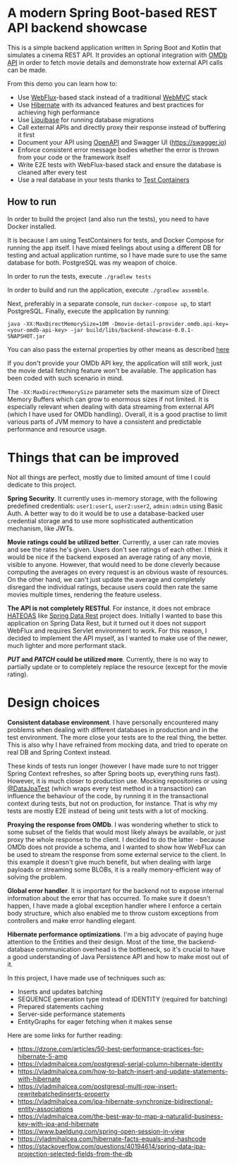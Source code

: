 # A modern Spring Boot-based REST API backend showcase

This is a simple backend application written in Spring Boot and Kotlin that simulates a cinema REST API.
It provides an optional integration with [OMDb API](https://www.omdbapi.com) in order to fetch movie details and demonstrate how external API calls can be made.

From this demo you can learn how to:
- Use [WebFlux](https://docs.spring.io/spring-framework/docs/current/reference/html/web-reactive.html)-based stack instead of a traditional [WebMVC](https://docs.spring.io/spring-framework/docs/current/reference/html/web.html) stack
- Use [Hibernate](https://hibernate.org) with its advanced features and best practices for achieving high performance
- Use [Liquibase](https://www.liquibase.org) for running database migrations
- Call external APIs and directly proxy their response instead of buffering it first
- Document your API using [OpenAPI](https://www.openapis.org) and Swagger UI (https://swagger.io)
- Enforce consistent error message bodies whether the error is thrown from your code or the framework itself
- Write E2E tests with WebFlux-based stack and ensure the database is cleaned after every test
- Use a real database in your tests thanks to [Test Containers](https://www.testcontainers.org)

## How to run
In order to build the project (and also run the tests), you need to have Docker installed.

It is because I am using TestContainers for tests, and Docker Compose for running the app itself.
I have mixed feelings about using a different DB for testing and actual application runtime, so I have made
sure to use the same database for both. PostgreSQL was my weapon of choice.

In order to run the tests, execute `./gradlew tests`

In order to build and run the application, execute `./gradlew assemble`.

Next, preferably in a separate console, run `docker-compose up`, to start PostgreSQL.
Finally, execute the application by running:

```
java -XX:MaxDirectMemorySize=10M -Dmovie-detail-provider.omdb.api-key=<your-omdb-api-key> -jar build/libs/backend-showcase-0.0.1-SNAPSHOT.jar
```
You can also pass the external properties by other means as described [here](https://docs.spring.io/spring-boot/docs/current/reference/html/features.html#features.external-config)

If you don't provide your OMDb API key, the application will still work, just the movie detail fetching feature won't be available.
The application has been coded with such scenario in mind.

The `-XX:MaxDirectMemorySize` parameter sets the maximum size of Direct Memory Buffers which can grow to enormous sizes if not limited.
It is especially relevant when dealing with data streaming from external API (which I have used for OMDb handling).
Overall, it is a good practise to limit various parts of JVM memory to have a consistent and predictable performance
and resource usage.

# Things that can be improved
Not all things are perfect, mostly due to limited amount of time I could dedicate to this project.

**Spring Security**. It currently uses in-memory storage, with the following predefined credentials:
`user1:user1`, `user2:user2`, `admin:admin` using Basic Auth. A better way to do it would be to use a database-backed user
credential storage and to use more sophisticated authentication mechanism, like JWTs.

**Movie ratings could be utilized better**. Currently, a user can rate movies and see the rates he's given.
Users don't see ratings of each other. I think it would be nice if the backend exposed an average rating of any movie,
visible to anyone. However, that would need to be done cleverly because computing the averages on every request
is an obvious waste of resources. On the other hand, we can't just update the average and completely disregard the
individual ratings, because users could then rate the same movies multiple times, rendering the feature useless.

**The API is not completely RESTful**. For instance, it does not embrace [HATEOAS](https://en.wikipedia.org/wiki/HATEOAS)
like [Spring Data Rest](https://spring.io/projects/spring-data-rest) project does. Initially I wanted to base this
application on Spring Data Rest, but it turned out it does not support WebFlux and requires Servlet environment to work.
For this reason, I decided to implement the API myself, as I wanted to make use of the newer, much lighter
and more performant stack.

**_PUT_ and _PATCH_ could be utilized more**. Currently, there is no way to partially update or to
completely replace the resource (except for the movie rating).

# Design choices
**Consistent database environment**. I have personally encountered many problems when dealing with different databases
in production and in the test environment. The more close your tests are to the real thing, the better.
This is also why I have refrained from mocking data, and tried to operate on real DB and Spring Context instead.

These kinds of tests run longer (however I have made sure to not trigger Spring Context refreshes, so after Spring boots up,
everything runs fast). However, it is much closer to production use. Mocking repositories or using
[@DataJpaTest](https://docs.spring.io/spring-boot/docs/current/api/org/springframework/boot/test/autoconfigure/orm/jpa/DataJpaTest.html)
(which wraps every test method in a transaction) can influence the behaviour of the code, by running it in the
transactional context during tests, but not on production, for instance. That is why my tests are mostly E2E instead of
being unit tests with a lot of mocking.

**Proxying the response from OMDb**. I was wondering whether to stick to some subset of the fields that would most likely
always be available, or just proxy the whole response to the client. I decided to do the latter - because OMDb does not
provide a schema, and I wanted to show how WebFlux can be used to stream the response from some external service to the client.
In this example it doesn't give much benefit, but when dealing with large payloads or streaming some BLOBs, it is a really
memory-efficient way of solving the problem.

**Global error handler**. It is important for the backend not to expose internal information about the error that has occurred.
To make sure it doesn't happen, I have made a global exception handler where I enforce a certain body structure, which
also enabled me to throw custom exceptions from controllers and make error handling elegant.

**Hibernate performance optimizations**. I'm a big advocate of paying huge attention to the Entities and their design.
Most of the time, the backend-database communication overhead is the bottleneck, so it's crucial to have
a good understanding of Java Persistence API and how to make most out of it.

In this project, I have made use of techniques such as:
- Inserts and updates batching
- SEQUENCE generation type instead of IDENTITY (required for batching)
- Prepared statements caching
- Server-side performance statements
- EntityGraphs for eager fetching when it makes sense

Here are some links for further reading:
- https://dzone.com/articles/50-best-performance-practices-for-hibernate-5-amp
- https://vladmihalcea.com/postgresql-serial-column-hibernate-identity
- https://vladmihalcea.com/how-to-batch-insert-and-update-statements-with-hibernate
- https://vladmihalcea.com/postgresql-multi-row-insert-rewritebatchedinserts-property
- https://vladmihalcea.com/jpa-hibernate-synchronize-bidirectional-entity-associations
- https://vladmihalcea.com/the-best-way-to-map-a-naturalid-business-key-with-jpa-and-hibernate
- https://www.baeldung.com/spring-open-session-in-view
- https://vladmihalcea.com/hibernate-facts-equals-and-hashcode
- https://stackoverflow.com/questions/40194614/spring-data-jpa-projection-selected-fields-from-the-db
